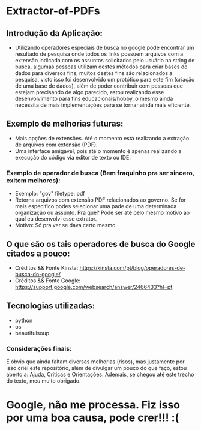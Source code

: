 # Extractor-of-PDFs

## Introdução da Aplicação:

- Utilizando operadores especiais de busca no google pode encontrar um resultado de pesquisa onde todos os links possuem arquivos com a extensão indicada com os assuntos solicitados pelo usuário na string de busca, algumas pessoas utilizam destes métodos para criar bases de dados para diversos fins, muitos destes fins são relacionados a pesquisa, visto isso foi desenvolvido um protótico para este fim (criação de uma base de dados), além de poder contribuir com pessoas que estejam precisando de algo parecido, estou realizando esse desenvolvimento para fins educacionais/hobby, o mesmo ainda necessita de mais implementações para se tornar ainda mais eficiente.

## Exemplo de melhorias futuras:
- Mais opções de extensões. Até o momento está realizando a extração de arquivos com extensão (PDF).
- Uma interface amigável, pois até o momento é apenas realizando a execução do código via editor de texto ou IDE.

### Exemplo de operador de busca (Bem fraquinho pra ser sincero, exitem melhores):
- Exemplo: "gov" filetype: pdf
- Retorna arquivos com extensão PDF relacionados ao governo. Se for mais especifico podes selecionar uma pade de uma determinada organização ou assunto. Pra que? Pode ser até pelo mesmo motivo ao qual eu desenvolvi esse extrator.
- Motivo: Só pra ver se dava certo mesmo.

## O que são os tais operadores de busca do Google citados a pouco:
- Créditos && Fonte Kinsta:
https://kinsta.com/pt/blog/operadores-de-busca-do-google/
- Créditos && Fonte Google:
https://support.google.com/websearch/answer/2466433?hl=pt


## Tecnologias utilizadas:
- python
- os
- beautifulsoup

### Considerações finais:
É óbvio que ainda faltam diversas melhorias (risos), mas justamente por isso criei este repositório, além de divulgar um pouco do que faço, estou aberto a: Ajuda, Criticas e Orientações. Ademais, se chegou até este trecho do texto, meu muito obrigado.

# Google, não me processa. Fiz isso por uma boa causa, pode crer!!! :(
